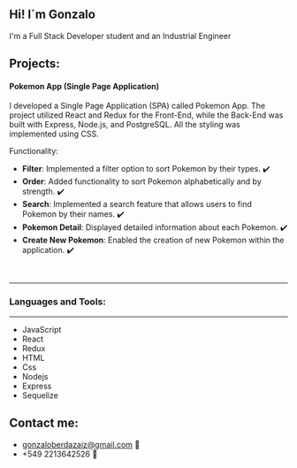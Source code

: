 ## Hi! I´m Gonzalo
I'm a Full Stack Developer student and an Industrial Engineer


## Projects:
#### Pokemon App (Single Page Application)
I developed a Single Page Application (SPA) called Pokemon App. The project utilized React and Redux for the Front-End, while the Back-End was built with Express, Node.js, and PostgreSQL. All the styling was implemented using CSS.

Functionality:
* **Filter**: Implemented a filter option to sort Pokemon by their types. ✔️
* **Order**: Added functionality to sort Pokemon alphabetically and by strength. ✔️
* **Search**: Implemented a search feature that allows users to find Pokemon by their names. ✔️
* **Pokemon Detail**: Displayed detailed information about each Pokemon. ✔️
* **Create New Pokemon**: Enabled the creation of new Pokemon within the application. ✔️

<br />

-------------------
###  Languages and Tools:
-------------------
* JavaScript
* React
* Redux
* HTML
* Css
* Nodejs
* Express
* Sequelize


## Contact me:
* gonzaloberdazaiz@gmail.com 📧
* +549 2213642526 📲
